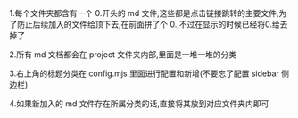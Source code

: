 1.每个文件夹都含有一个 0.开头的 md 文件,这些都是点击链接跳转的主要文件,为了防止后续加入的文件给顶下去,在前面拼了个 0.,不过在显示的时候已经将0.给去掉了

2.所有 md 文档都会在 project 文件夹内部,里面是一堆一堆的分类

3.右上角的标题分类在 config.mjs 里面进行配置和新增(不要忘了配置 sidebar 侧边栏)

4.如果新加入的 md 文件存在所属分类的话,直接将其放到对应文件夹内即可
